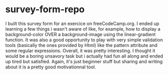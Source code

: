 # survey-form-repo

I built this survey form for an exercice on freeCodeCamp.org. I ended up learning a few things i wasn't aware of like, for example, how to display a background-color OVER a background-image using the linear-gradient function. It was also a good opportunity to play with very simple validation tools (basically the ones provided by Html) like the pattern attribute and some regular expressions.
Overall, it was pretty interesting. I thought it would be a boring unsavory task but i actually had fun all along and ended up tired but satisfied. Again, it's just beginner stuff but sharing and writing about it is a pretty good motivationnal tool.

